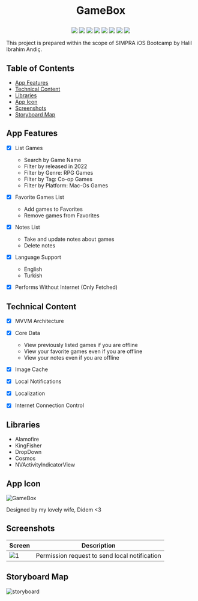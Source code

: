 # <p align="center">GameBox


<p align="center">
<img src="https://img.shields.io/badge/Swift-5-red" />
<img src="https://img.shields.io/badge/Xcode-12.4-blue" />
<img src="https://img.shields.io/badge/iOS-14.4-yellow" />
<img src="https://img.shields.io/badge/Alamofire-5.6-orange" />
<img src="https://img.shields.io/badge/Kingfisher-6.3.1-green" />
<img src="https://img.shields.io/badge/DropDown-2.3-white" />
<img src="https://img.shields.io/badge/Cosmos-23.0-blackblue" />
<img src="https://img.shields.io/badge/NVActivityIndicatorView-5.1.1-pink" />

This project is prepared within the scope of SIMPRA iOS Bootcamp by Halil Ibrahim Andiç.


## Table of Contents

* [App Features](https://github.com/HalilIbrahimAndic/GameBox#App-Features)
* [Technical Content](https://github.com/HalilIbrahimAndic/GameBox#Technical-Content)
* [Libraries](https://github.com/HalilIbrahimAndic/GameBox#Libraries)
* [App Icon](https://github.com/HalilIbrahimAndic/GameBox#App-Icon)
* [Screenshots](https://github.com/HalilIbrahimAndic/GameBox#Screenshots)
* [Storyboard Map](https://github.com/HalilIbrahimAndic/GameBox#Storyboard-Map)



## App Features
- [x] List Games
  - Search by Game Name
  - Filter by released in 2022
  - Filter by Genre: RPG Games
  - Filter by Tag: Co-op Games
  - Filter by Platform: Mac-Os Games
- [x] Favorite Games List
  - Add games to Favorites
  - Remove games from Favorites
- [x] Notes List
  - Take and update notes about games
  - Delete notes
- [x] Language Support
  - English
  - Turkish
- [x] Performs Without Internet (Only Fetched)
 
  
## Technical Content
- [x] MVVM Architecture
- [x] Core Data
  - View previously listed games if you are offline
  - View your favorite games even if you are offline
  - View your notes even if you are offline
- [x] Image Cache
- [x] Local Notifications
- [x] Localization
- [x] Internet Connection Control


## Libraries
* Alamofire
* KingFisher
* DropDown
* Cosmos
* NVActivityIndicatorView

## App Icon
![GameBox](https://user-images.githubusercontent.com/77022411/214443612-43b1cea4-5346-4db6-8e33-287c340726fb.png)

Designed by my lovely wife, Didem <3


## Screenshots

|Screen|Description|
|---|---|
|![1](https://user-images.githubusercontent.com/77022411/214450307-2d03733d-9b4f-4d32-9b61-514258b15814.png)|Permission request to send local notification|



## Storyboard Map

![storyboard](https://user-images.githubusercontent.com/77022411/214452589-e6e05b3f-ebdf-40f2-916a-34c7dd6666c0.png)

